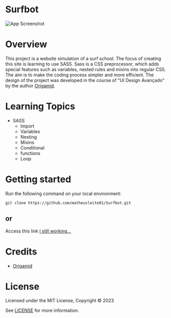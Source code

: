# Surfbot

![App Screenshot](/web/img/readme.png)

# Overview

This project is a website simulation of a surf school. The focus of creating this site is learning to use SASS. Sass is a CSS preprocessor, which adds special features such as variables, nested rules and mixins into regular CSS. The aim is to make the coding process simpler and more efficient.
The design of the project was developed in the course of "UI Design Avançado" by the author [Origamid](https://www.origamid.com/curso/ui-design-avancado).

# Learning Topics

- SASS
  - Import
  - Variables
  - Nesting
  - Mixins
  - Conditional
  - functions
  - Loop

# Getting started

Run the following command on your local environment:

```
git clone https://github.com/matheusleite01/Surfbot.git
```

## or

Access this link [I still working...](#)

# Credits

- [Origamid](https://www.origamid.com/)

# License

Licensed under the MIT License, Copyright © 2023

See [LICENSE](https://github.com/matheusleite01/Surfbot/blob/master/LICENSE) for more information.
